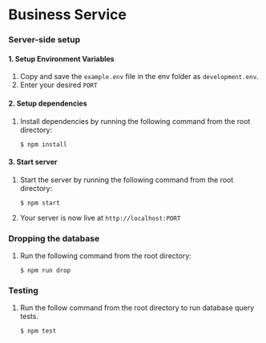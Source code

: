 # Business Service

### Server-side setup

#### 1. Setup Environment Variables

  1. Copy and save the  ``` example.env ``` file in the env folder as ``` development.env ```.
  2. Enter your desired ```PORT```

#### 2. Setup dependencies

1. Install dependencies by running the following command from the root directory:

	```
	$ npm install
	```
    
#### 3. Start server

1. Start the server by running the following command from the root directory:

    ```
    $ npm start
    ```
2. Your server is now live at ```http://localhost:PORT```

### Dropping the database

1. Run the following command from the root directory:

    ```
    $ npm run drop
    ```
### Testing

1. Run the follow command from the root directory to run database query tests.
    ```
    $ npm test
    ```
